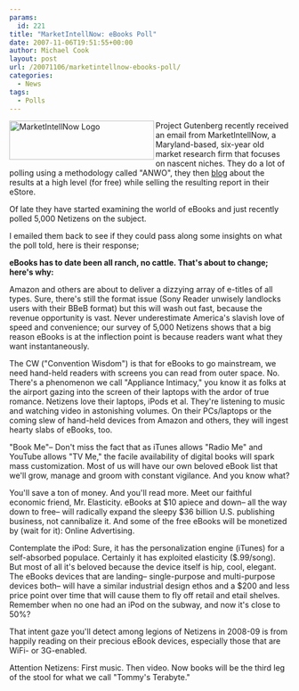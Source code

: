 ```yaml
---
params:
  id: 221
title: "MarketIntellNow: eBooks Poll"
date: 2007-11-06T19:51:55+00:00
author: Michael Cook
layout: post
url: /20071106/marketintellnow-ebooks-poll/
categories:
  - News
tags:
  - Polls
---
```

<img title="MarketIntellNow Logo" src="/images/marketintell-logo.gif" alt="MarketIntellNow Logo" width="260" height="70" align="left" />Project Gutenberg recently received an email from MarketIntellNow, a Maryland-based, six-year old market research firm that focuses on nascent niches. They do a lot of polling using a methodology called "ANWO", they then <a title="MarketIntellNow Blog" href="http://marketintellnow.blogspot.com" target="_blank">blog</a> about the results at a high level (for free) while selling the resulting report in their eStore.

Of late they have started examining the world of eBooks and just recently polled 5,000 Netizens on the subject.

I emailed them back to see if they could pass along some insights on what the poll told, here is their response;

**eBooks has to date been all ranch, no cattle. That's about to change; here's why:**

Amazon and others are about to deliver a dizzying array of e-titles of all types. Sure, there's still the format issue (Sony Reader unwisely landlocks users with their BBeB format) but this will wash out fast, because the revenue opportunity is vast. Never underestimate America's slavish love of speed and convenience; our survey of 5,000 Netizens shows that a big reason eBooks is at the inflection point is because readers want what they want instantaneously.<!--more-->

The CW ("Convention Wisdom") is that for eBooks to go mainstream, we need hand-held readers with screens you can read from outer space. No. There's a phenomenon we call "Appliance Intimacy," you know it as folks at the airport gazing into the screen of their laptops with the ardor of true romance. Netizens love their laptops, iPods et al. They're listening to music and watching video in astonishing volumes. On their PCs/laptops or the coming slew of hand-held devices from Amazon and others, they will ingest hearty slabs of eBooks, too.

"Book Me"– Don't miss the fact that as iTunes allows "Radio Me" and YouTube allows "TV Me," the facile availability of digital books will spark mass customization. Most of us will have our own beloved eBook list that we'll grow, manage and groom with constant vigilance. And you know what?

You'll save a ton of money. And you'll read more. Meet our faithful economic friend, Mr. Elasticity. eBooks at $10 apiece and down– all the way down to free– will radically expand the sleepy $36 billion U.S. publishing business, not cannibalize it. And some of the free eBooks will be monetized by (wait for it): Online Advertising.

Contemplate the iPod: Sure, it has the personalization engine (iTunes) for a self-absorbed populace. Certainly it has exploited elasticity ($.99/song). But most of all it's beloved because the device itself is hip, cool, elegant. The eBooks devices that are landing– single-purpose and multi-purpose devices both– will have a similar industrial design ethos and a $200 and less price point over time that will cause them to fly off retail and etail shelves. Remember when no one had an iPod on the subway, and now it's close to 50%?

That intent gaze you'll detect among legions of Netizens in 2008-09 is from happily reading on their precious eBook devices, especially those that are WiFi- or 3G-enabled.

Attention Netizens: First music. Then video. Now books will be the third leg of the stool for what we call "Tommy's Terabyte."
